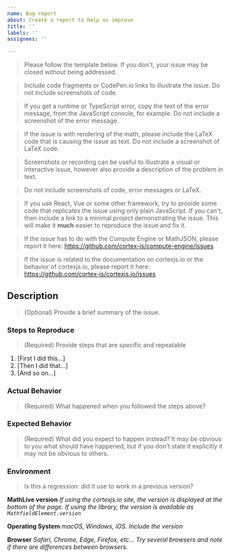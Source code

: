 ```yaml
---
name: Bug report
about: Create a report to help us improve
title: ''
labels: ''
assignees: ''

---
```


>  Please follow the template below. 
>  If you don't, your issue may be closed without being addressed.


>  Include code fragments or CodePen.io links to illustrate the issue. Do not include screenshots of code.
  
>  If you get a runtime or TypeScript error, copy the text of the error message, from the JavaScript console, for example. Do not include a screenshot of the error message.

>  If the issue is with rendering of the math, please include the LaTeX code that is causing the issue as text. Do not include a screenshot of LaTeX code.


>  Screenshots or recording can be useful to illustrate a visual or interactive issue, however also provide a description of the problem in text.

>  Do not include screenshots of code, error messages or LaTeX.


>  If you use React, Vue or some other framework, try to provide some code that replicates the issue using only plain JavaScript. If you can't, then include a link to a minimal project demonstrating the issue. This will make it **much** easier to reproduce the issue and fix it.

> If the issue has to do with the Compute Engine or MathJSON, please report it
here: https://github.com/cortex-js/compute-engine/issues

>  If the issue is related to the documentation on cortexjs.io or the behavior of cortexjs.io, please report it here: https://github.com/cortex-js/cortexjs.io/issues

## Description

> (Optional) Provide a brief summary of the issue.

### Steps to Reproduce

> (Required) Provide steps that are specific and repeatable

1. [First I did this...]
2. [Then I did that...]
3. [And so on...]

### Actual Behavior

> (Required) What happened when you followed the steps above?

### Expected Behavior

> (Required) What did you expect to happen instead? It may be obvious to you what should have happened, but if you don't state it explicitly it may not be obvious to others.


### Environment

> Is this a regression: did it use to work in a previous version?

**MathLive version**  _If using the cortexjs.io site, the version is displayed
at the bottom of the page. If using the library, the version is available as 
`MathfieldElement.version`_

**Operating System** _macOS, Windows, iOS. Include the version_

**Browser** _Safari, Chrome, Edge, Firefox, etc... Try several browsers and note
if there are differences between browsers._
